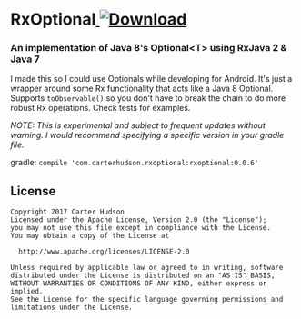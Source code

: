 # RxOptional[ ![Download](https://api.bintray.com/packages/carterhudson/RxOptional/RxOptional/images/download.svg) ](https://bintray.com/carterhudson/RxOptional/RxOptional/_latestVersion)
### An implementation of Java 8's Optional&lt;T> using RxJava 2 & Java 7

I made this so I could use Optionals while developing for Android. It's just a wrapper around some Rx functionality that acts like a Java 8 Optional. Supports `toObservable()` so you don't have to break the chain to do more robust Rx operations. Check tests for examples.

*NOTE: This is experimental and subject to frequent updates without warning. I would recommend specifying a specific version in your gradle file.*

gradle:
`compile 'com.carterhudson.rxoptional:rxoptional:0.0.6'`

## License
```
Copyright 2017 Carter Hudson
Licensed under the Apache License, Version 2.0 (the "License");
you may not use this file except in compliance with the License.
You may obtain a copy of the License at

  http://www.apache.org/licenses/LICENSE-2.0
  
Unless required by applicable law or agreed to in writing, software
distributed under the License is distributed on an "AS IS" BASIS,
WITHOUT WARRANTIES OR CONDITIONS OF ANY KIND, either express or implied.
See the License for the specific language governing permissions and
limitations under the License.
```
